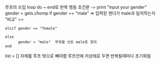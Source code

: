 루프의 쓰임 loop do ~ end로 반복 행동
조건문 ->
    print "input your gender"
    gender = gets.chomp
    if gender == "male"    => 입력된 젠더가 male과 일치하는지 "비교" ==
  
    elsif gender == "female"
  
    else
          gender = "male"  무엇을 쓰든 male로 정의
    end
    
list = [] 자체를 루프 밖으로 빼야함 
루프안에 저상태로 두면 반복될때마다 초기화됨
